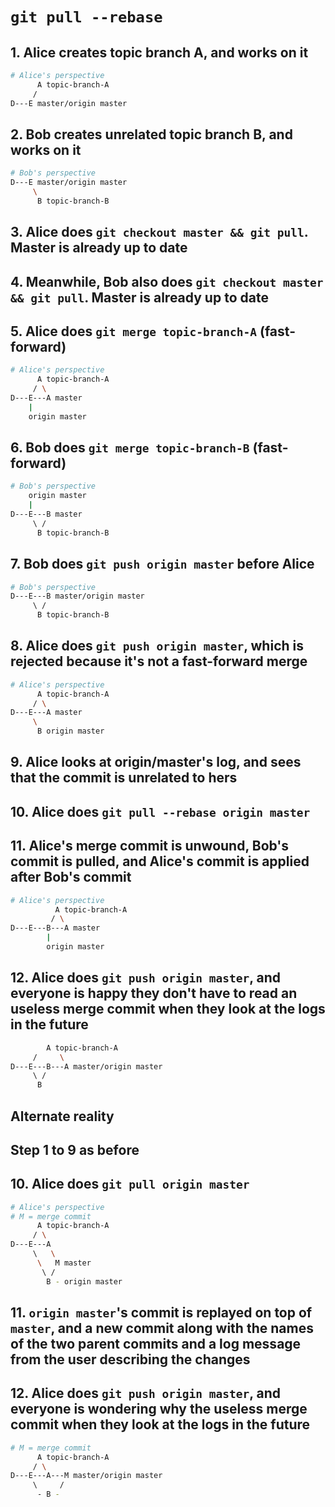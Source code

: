 # `git pull --rebase`

## 1. Alice creates topic branch A, and works on it

```bash
# Alice's perspective
      A topic-branch-A
     /
D---E master/origin master
```

## 2. Bob creates unrelated topic branch B, and works on it

```bash
# Bob's perspective
D---E master/origin master
     \
      B topic-branch-B
```

## 3. Alice does `git checkout master && git pull`. Master is already up to date

## 4. Meanwhile, Bob also does `git checkout master && git pull`. Master is already up to date

## 5. Alice does `git merge topic-branch-A` (fast-forward)

```bash
# Alice's perspective
      A topic-branch-A
     / \
D---E---A master
    |
    origin master
```

## 6. Bob does `git merge topic-branch-B` (fast-forward)

```bash
# Bob's perspective
    origin master
    |
D---E---B master
     \ /
      B topic-branch-B
```

## 7. Bob does `git push origin master` before Alice

```bash
# Bob's perspective
D---E---B master/origin master
     \ /
      B topic-branch-B
```

## 8. Alice does `git push origin master`, which is rejected because it's not a fast-forward merge

```bash
# Alice's perspective
      A topic-branch-A
     / \
D---E---A master
     \
      B origin master
```

## 9. Alice looks at origin/master's log, and sees that the commit is unrelated to hers

## 10. Alice does `git pull --rebase origin master`

## 11. Alice's merge commit is unwound, Bob's commit is pulled, and Alice's commit is applied after Bob's commit

```bash
# Alice's perspective
          A topic-branch-A
         / \
D---E---B---A master
        |
        origin master
```

## 12. Alice does `git push origin master`, and everyone is happy they don't have to read an useless merge commit when they look at the logs in the future

```bash
        A topic-branch-A
     /     \
D---E---B---A master/origin master
     \ /
      B
```

## **Alternate reality**

## Step 1 to 9 as before

## 10. Alice does `git pull origin master`

```bash
# Alice's perspective
# M = merge commit
      A topic-branch-A
     / \
D---E---A
     \   \
      \   M master
       \ /
        B - origin master
```

## 11. `origin master`'s commit is replayed on top of `master`, and a new commit along with the names of the two parent commits and a log message from the user describing the changes

## 12. Alice does `git push origin master`, and everyone is wondering why the useless merge commit when they look at the logs in the future

```bash
# M = merge commit
      A topic-branch-A
     / \
D---E---A---M master/origin master
     \     /
      - B -
```
